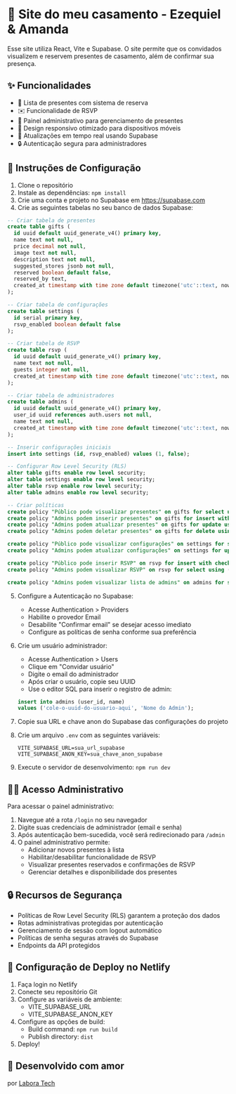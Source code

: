 # 💑 Site do meu casamento - Ezequiel & Amanda

Esse site utiliza React, Vite e Supabase. O site permite que os convidados visualizem e reservem presentes de casamento, além de confirmar sua presença.

## ✨ Funcionalidades

- 🎁 Lista de presentes com sistema de reserva
- ✉️ Funcionalidade de RSVP
- 👑 Painel administrativo para gerenciamento de presentes
- 📱 Design responsivo otimizado para dispositivos móveis
- 🔄 Atualizações em tempo real usando Supabase
- 🔒 Autenticação segura para administradores

## 🚀 Instruções de Configuração

1. Clone o repositório
2. Instale as dependências: `npm install`
3. Crie uma conta e projeto no Supabase em https://supabase.com
4. Crie as seguintes tabelas no seu banco de dados Supabase:

```sql
-- Criar tabela de presentes
create table gifts (
  id uuid default uuid_generate_v4() primary key,
  name text not null,
  price decimal not null,
  image text not null,
  description text not null,
  suggested_stores jsonb not null,
  reserved boolean default false,
  reserved_by text,
  created_at timestamp with time zone default timezone('utc'::text, now())
);

-- Criar tabela de configurações
create table settings (
  id serial primary key,
  rsvp_enabled boolean default false
);

-- Criar tabela de RSVP
create table rsvp (
  id uuid default uuid_generate_v4() primary key,
  name text not null,
  guests integer not null,
  created_at timestamp with time zone default timezone('utc'::text, now())
);

-- Criar tabela de administradores
create table admins (
  id uuid default uuid_generate_v4() primary key,
  user_id uuid references auth.users not null,
  name text not null,
  created_at timestamp with time zone default timezone('utc'::text, now())
);

-- Inserir configurações iniciais
insert into settings (id, rsvp_enabled) values (1, false);

-- Configurar Row Level Security (RLS)
alter table gifts enable row level security;
alter table settings enable row level security;
alter table rsvp enable row level security;
alter table admins enable row level security;

-- Criar políticas
create policy "Público pode visualizar presentes" on gifts for select using (true);
create policy "Admins podem inserir presentes" on gifts for insert with check (exists (select 1 from admins where user_id = auth.uid()));
create policy "Admins podem atualizar presentes" on gifts for update using (exists (select 1 from admins where user_id = auth.uid()));
create policy "Admins podem deletar presentes" on gifts for delete using (exists (select 1 from admins where user_id = auth.uid()));

create policy "Público pode visualizar configurações" on settings for select using (true);
create policy "Admins podem atualizar configurações" on settings for update using (exists (select 1 from admins where user_id = auth.uid()));

create policy "Público pode inserir RSVP" on rsvp for insert with check (true);
create policy "Admins podem visualizar RSVP" on rsvp for select using (exists (select 1 from admins where user_id = auth.uid()));

create policy "Admins podem visualizar lista de admins" on admins for select using (exists (select 1 from admins where user_id = auth.uid()));
```

5. Configure a Autenticação no Supabase:
   - Acesse Authentication > Providers
   - Habilite o provedor Email
   - Desabilite "Confirmar email" se desejar acesso imediato
   - Configure as políticas de senha conforme sua preferência

6. Crie um usuário administrador:
   - Acesse Authentication > Users
   - Clique em "Convidar usuário"
   - Digite o email do administrador
   - Após criar o usuário, copie seu UUID
   - Use o editor SQL para inserir o registro de admin:
   ```sql
   insert into admins (user_id, name)
   values ('cole-o-uuid-do-usuario-aqui', 'Nome do Admin');
   ```

7. Copie sua URL e chave anon do Supabase das configurações do projeto
8. Crie um arquivo `.env` com as seguintes variáveis:
   ```
   VITE_SUPABASE_URL=sua_url_supabase
   VITE_SUPABASE_ANON_KEY=sua_chave_anon_supabase
   ```
9. Execute o servidor de desenvolvimento: `npm run dev`

## 👩‍💼 Acesso Administrativo

Para acessar o painel administrativo:

1. Navegue até a rota `/login` no seu navegador
2. Digite suas credenciais de administrador (email e senha)
3. Após autenticação bem-sucedida, você será redirecionado para `/admin`
4. O painel administrativo permite:
   - Adicionar novos presentes à lista
   - Habilitar/desabilitar funcionalidade de RSVP
   - Visualizar presentes reservados e confirmações de RSVP
   - Gerenciar detalhes e disponibilidade dos presentes

## 🔒 Recursos de Segurança

- Políticas de Row Level Security (RLS) garantem a proteção dos dados
- Rotas administrativas protegidas por autenticação
- Gerenciamento de sessão com logout automático
- Políticas de senha seguras através do Supabase
- Endpoints da API protegidos

## 🚀 Configuração de Deploy no Netlify

1. Faça login no Netlify
2. Conecte seu repositório Git
3. Configure as variáveis de ambiente:
   - VITE_SUPABASE_URL
   - VITE_SUPABASE_ANON_KEY
4. Configure as opções de build:
   - Build command: `npm run build`
   - Publish directory: `dist`
5. Deploy!

## 💝 Desenvolvido com amor

por [Labora Tech](https://www.instagram.com/labora_tech/)
